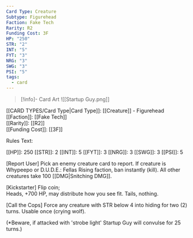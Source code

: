 ```yaml
---
Card Type: Creature
Subtype: Figurehead
Faction: Fake Tech
Rarity: R2
Funding Cost: 3F
HP: "250"
STR: "2"
INT: "5"
FYT: "3"
NRG: "3"
SWG: "3"
PSI: "5"
tags:
  - card
---
```

> [!info]- Card Art
> ![[Startup Guy.png]]

[[CARD TYPES/Card Type|Card Type]]: [[Creature]] - Figurehead  
[[Faction]]: [[Fake Tech]]  
[[Rarity]]: [[R2]]  
[[Funding Cost]]: [[3F]]  

Rules Text:  

[[HP]]: 250 [[STR]]: 2 [[INT]]: 5 [[FYT]]: 3 [[NRG]]: 3 [[SWG]]: 3 [[PSI]]: 5  

[Report User] Pick an enemy creature card to report.
If creature is Whypeepo or D.U.D.E.: Fellas Rising faction, ban instantly (kill). All other creatures take 100 [[DMG|Snitching DMG]].  

[Kickstarter] Flip coin;  
Heads, +700 HP, may distribute how you see fit.
Tails, nothing.  

[Call the Cops] Force any creature with STR below 4 into hiding for two (2) turns. Usable once (crying wolf).  

(*Beware, if attacked with 'strobe light' Startup Guy will convulse for 25 turns.)  